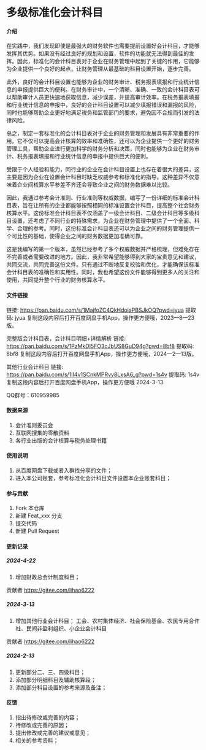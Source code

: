 # 多级标准化会计科目

#### 介绍

在实践中，我们发现即使是最强大的财务软件也需要提前设置好会计科目，才能够发挥其优势。如果没有经过良好的规划和设置，软件的功能就无法得到最佳的发挥。因此，标准化的会计科目表对于企业在财务管理中起到了关键的作用，它能够为企业提供一个良好的起点，让财务管理从最基础的科目设置开始，逐步完善。

此外，良好的会计科目设置也能够为企业的财务审计、税务报表填报和行业统计信息的申报提供巨大的便利。在财务审计中，一个清晰、准确、一致的会计科目表可以帮助审计人员更快速地获取信息，减少误差，并提高审计效率。在税务报表填报和行业统计信息的申报中，良好的会计科目设置可以减少填报错误和漏报的风险，同时也能够帮助企业更好地满足税务和监管部门的要求，避免因不合规而引发的法律风险。

总之，制定一套标准化的会计科目表对于企业的财务管理和发展具有非常重要的作用。它不仅可以提高会计核算的效率和准确性，还可以为企业提供一个更好的财务管理工具，帮助企业进行更加科学的财务分析和决策，同时也能够为企业在财务审计、税务报表填报和行业统计信息的申报中提供巨大的便利。

受限于个人经验和能力，同行业的企业在会计科目设置上也存在着很大的差异，这主要是因为企业在设置会计科目时缺乏权威参考和标准化的指导。这种差异不仅意味着企业间核算水平参差不齐还会导致企业之间的财务数据难以比较。

因此，我通过参考会计准则、行业准则等权威数据，编写了一份详细的标准会计科目表，旨在让所有的企业都能够按照相同的标准设置会计科目，提高整个社会财务核算水平。这份标准会计科目表不仅涵盖了一级会计科目、二级会计科目等多级科目设置，还考虑了不同行业的特殊需求，为企业在财务管理中提供了一个全面、科学、合理的参考。同时，这份标准会计科目表还可以为企业之间的财务管理提供一个可比性的基础，使得企业之间的财务数据更加准确可靠。

这是我编写的第一个版本，虽然已经参考了多个权威数据并严格梳理，但难免存在不完善或者需要改进的地方。因此，我非常希望能够得到大家的宝贵意见和建议，共同交流，共同完善这份文件。只有通过不断地反复校验和优化，才能确保该标准会计科目表的准确性和实用性。同时，我也希望这份文件能够得到更多人的关注和使用，共同提升整个行业的财务核算水平。

#### 文件链接

链接: https://pan.baidu.com/s/1MajfoZC4QkHdoiaPBSJkOQ?pwd=jyua 提取码: jyua 复制这段内容后打开百度网盘手机App，操作更方便哦，2023—8—23版。

完整版会计科目表，会计科目明细+详情解析
链接: https://pan.baidu.com/s/1PzMkDI5FO3cJbUS8GuD94g?pwd=8bf8 提取码: 8bf8 复制这段内容后打开百度网盘手机App，操作更方便哦，2024—2—13版。

其他行业会计科目
链接: https://pan.baidu.com/s/1II4v1SCnkMPRvy8LxsA6_g?pwd=1s4v 提取码: 1s4v 复制这段内容后打开百度网盘手机App，操作更方便哦  2024-3-13

QQ群号：610959985

#### 数据来源

1.  会计准则委员会
2.  互联网搜集的零散资料
3.  各行业出版的会计核算与税务处理书籍

#### 使用说明

1.  从百度网盘下载或者入群找分享的文件；
2.  进入本公司账套，参考标准化会计科目文件设置本企业账套科目；


#### 参与贡献

1.  Fork 本仓库
2.  新建 Feat_xxx 分支
3.  提交代码
4.  新建 Pull Request

#### 更新记录

##### 2024-4-22

1.  增加财政总会计制度科目；

贡献者 https://gitee.com/lihao6222

##### 2024-3-13

1.  增加其他行业会计科目；
    工会、农村集体经济、社会保险基金、农民专用合作社、民间非盈利组织、小企业会计科目

贡献者 https://gitee.com/lihao6222


##### 2024-2-13

1.  更新部分二、三、四级科目；
2.  添加部分明细科目及辅助核算段；
3.  添加部分科目设置的参考来源及备注；



#### 反馈

1.  指出待修改或完善的内容；
2.  待修改或完善的原因；
3.  提出修改或完善的建议或意见；
4.  相关的参考资料；


